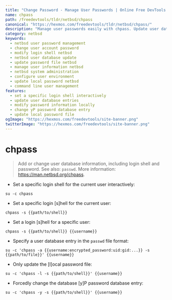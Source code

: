 ```yaml
---
title: "Change Password - Manage User Passwords | Online Free DevTools by Hexmos"
name: chpass
path: /freedevtools/tldr/netbsd/chpass
canonical: "https://hexmos.com/freedevtools/tldr/netbsd/chpass/"
description: "Manage user passwords easily with chpass. Update user database information and login shell on NetBSD systems. Free online tool, no registration required."
category: netbsd
keywords:
  - netbsd user password management
  - change user account password
  - modify login shell netbsd
  - netbsd user database update
  - update password file netbsd
  - manage user information netbsd
  - netbsd system administration
  - configure user environment
  - update local password netbsd
  - command line user management
features:
  - set a specific login shell interactively
  - update user database entries
  - modify password information locally
  - change yP password database entry
  - update local password file
ogImage: "https://hexmos.com/freedevtools/site-banner.png"
twitterImage: "https://hexmos.com/freedevtools/site-banner.png"
---
```


# chpass

> Add or change user database information, including login shell and password.
> See also: `passwd`.
> More information: <https://man.netbsd.org/chpass>.

- Set a specific login shell for the current user interactively:

`su -c chpass`

- Set a specific login [s]hell for the current user:

`chpass -s {{path/to/shell}}`

- Set a login [s]hell for a specific user:

`chpass -s {{path/to/shell}} {{username}}`

- Specify a user database entry in the `passwd` file format:

`su -c 'chpass -a {{username:encrypted_password:uid:gid:...}} -s {{path/to/file}}' {{username}}`

- Only update the [l]ocal password file:

`su -c 'chpass -l -s {{path/to/shell}}' {{username}}`

- Forcedly change the database [y]P password database entry:

`su -c 'chpass -y -s {{path/to/shell}}' {{username}}`
